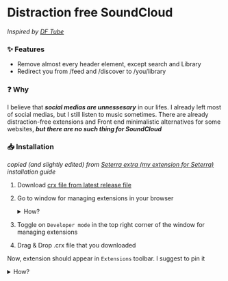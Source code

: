 # Distraction free SoundCloud

*Inspired by [DF Tube](https://chrome.google.com/webstore/detail/df-tube-distraction-free/mjdepdfccjgcndkmemponafgioodelna)*

### ✨ Features

- Remove almost every header element, except search and Library
- Redirect you from /feed and /discover to /you/library

### ❓ Why

I believe that ***social medias are unnessesary*** in our lifes. I already left most of social medias, but I still listen to music sometimes. There are already distraction-free extensions and Front end minimalistic alternatives for some websites, ***but there are no such thing for SoundCloud***

### 📥 Installation

*copied (and slightly edited) from [Seterra extra (my extension for Seterra)](https://github.com/Sinskiy/seterraextra) installation guide*

1. Download [crx file from latest release file](https://github.com/Sinskiy/DF-SoundCloud/releases/latest)

2. Go to window for managing extensions in your browser

    <details>
    <summary>How?</summary>
    Two ways:

    1. Write `chrome://extensions` in your URL bar

    2. Click on *Extensions* icon in the top right corner, between URL bar and *Hamburger* icon. Then click on `Manage extensions`

    </details>

3. Toggle on `Developer mode` in the top right corner of the window for managing extensions

4. Drag & Drop .crx file that you downloaded

Now, extension should appear in `Extensions` toolbar. I suggest to pin it

<details>
<summary>How?</summary>

1. Click on `Extensions` icon
2. Click on `Pin` icon near **DF_SoundCloud** extension

</details>
